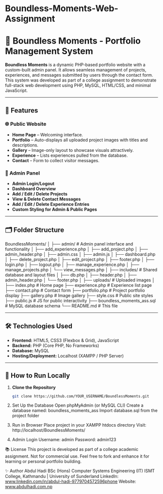 # Boundless-Moments-Web-Assignment

# 📸 Boundless Moments - Portfolio Management System

**Boundless Moments** is a dynamic PHP-based portfolio website with a custom-built admin panel. It allows seamless management of projects, experiences, and messages submitted by users through the contact form. This system was developed as part of a college assignment to demonstrate full-stack web development using PHP, MySQL, HTML/CSS, and minimal JavaScript.

---

## 🚀 Features

### 🌐 Public Website
- **Home Page** – Welcoming interface.
- **Portfolio** – Auto-displays all uploaded project images with titles and descriptions.
- **Gallery** – Image-only layout to showcase visuals attractively.
- **Experience** – Lists experiences pulled from the database.
- **Contact** – Form to collect visitor messages.

### 🔐 Admin Panel
- **Admin Login/Logout**
- **Dashboard Overview**
- **Add / Edit / Delete Projects**
- **View & Delete Contact Messages**
- **Add / Edit / Delete Experience Entries**
- **Custom Styling for Admin & Public Pages**

---

## 🗂️ Folder Structure
BoundlessMoments/
│
├── admin/ # Admin panel interface and functionality
│ ├── add_experience.php
│ ├── add_project.php
│ ├── admin_header.php
│ ├── admin.css
│ ├── admin.js
│ ├── dashboard.php
│ ├── delete_project.php
│ ├── edit_project.php
│ ├── footer.php
│ ├── login.php
│ ├── logout.php
│ ├── manage_experience.php
│ ├── manage_projects.php
│ └── view_messages.php
│
├── includes/ # Shared database and layout files
│ ├── db.php
│ ├── header.php
│ ├── admin_header.php
│ └── footer.php
│
├── uploads/ # Uploaded images
│
├── index.php # Home page
├── experience.php # Experience list page
├── contact.php # Contact form
├── portfolio.php # Project portfolio display
├── gallery.php # Image gallery
├── style.css # Public site styles
├── public.js # JS for public interactivity
├── boundless_moments_ass.sql # MySQL database schema
└── README.md # This file




---

## 🛠️ Technologies Used

- **Frontend:** HTML5, CSS3 (Flexbox & Grid), JavaScript
- **Backend:** PHP (Core PHP, No Frameworks)
- **Database:** MySQL
- **Hosting/Deployment:** Localhost (XAMPP / PHP Server)

---

## 🧪 How to Run Locally

1. **Clone the Repository**
   ```bash
   git clone https://github.com/YOUR_USERNAME/BoundlessMoments.git


2. Set Up the Database
Open phpMyAdmin (or MySQL CLI)
Create a database named: boundless_moments_ass
Import database.sql from the project folder

3. Run in Browser
Place project in your XAMPP htdocs directory
Visit: http://localhost/BoundlessMoments/

4. Admin Login
Username: admin
Password: admin123


📚 License
This project is developed as part of a college academic assignment. Not for commercial use.
Feel free to fork and enhance it for learning or personal portfolio building.


✨ Author
Abdul Hadi
BSc (Hons) Computer Systems Engineering (IT)
ISMT College, Kathmandu | University of Sunderland
LinkedIn: www.linkedin.com/in/abdul-hadi-9779704572596phone
Website: www.abdulhadi.com.np

